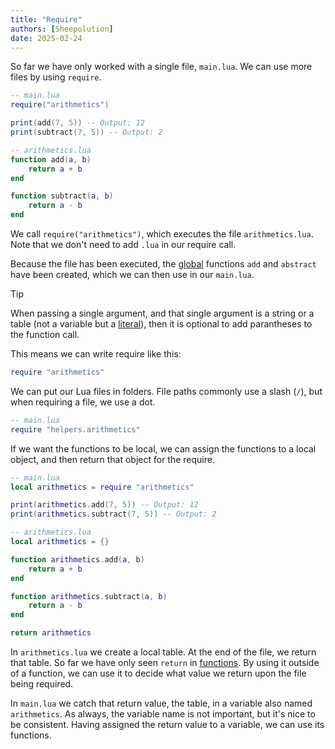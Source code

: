```yaml
---
title: "Require"
authors: [Sheepolution]
date: 2025-02-24
---
```


So far we have only worked with a single file, `main.lua`. We can use more files by using `require`.

```lua
-- main.lua
require("arithmetics")

print(add(7, 5)) -- Output: 12
print(subtract(7, 5)) -- Output: 2
```

```lua
-- arithmetics.lua
function add(a, b)
    return a + b
end

function subtract(a, b)
    return a - b
end
```

We call `require("arithmetics")`, which executes the file `arithmetics.lua`. Note that we don't need to add `.lua` in our require call.

Because the file has been executed, the <ins>global</ins> functions `add` and `abstract` have been created, which we can then use in our `main.lua`.

> [!TIP]
> When passing a single argument, and that single argument is a string or a table (not a variable but a [literal](https://en.wikipedia.org/wiki/Literal_(computer_programming))), then it is optional to add parantheses to the function call.
>
> This means we can write require like this:
> ```lua
> require "arithmetics"
> ```

We can put our Lua files in folders. File paths commonly use a slash (`/`), but when requiring a file, we use a dot.

```lua
-- main.lua
require "helpers.arithmetics"
```

If we want the functions to be local, we can assign the functions to a local object, and then return that object for the require.

```lua
-- main.lua
local arithmetics = require "arithmetics"

print(arithmetics.add(7, 5)) -- Output: 12
print(arithmetics.subtract(7, 5)) -- Output: 2
```

```lua
-- arithmetics.lua
local arithmetics = {}

function arithmetics.add(a, b)
    return a + b
end

function arithmetics.subtract(a, b)
    return a - b
end

return arithmetics
```

In `arithmetics.lua` we create a local table. At the end of the file, we return that table. So far we have only seen `return` in [functions](functions#return). By using it outside of a function, we can use it to decide what value we return upon the file being required.

In `main.lua` we catch that return value, the table, in a variable also named `arithmetics`. As always, the variable name is not important, but it's nice to be consistent. Having assigned the return value to a variable, we can use its functions.